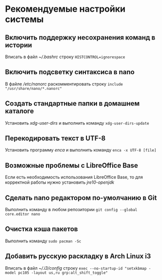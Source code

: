 # Рекомендуемые настройки системы

## Включить поддержку несохранения команд в истории
Вписать в файл *~/.bashrc* строку `HISTCONTROL=ignorespace`

## Включить подсветку синтаксиса в nano
В файле */etc/nanorc* раскомментировать строку `include "/usr/share/nano/*.nanorc"`

## Создать стандартные папки в домашнем каталоге
Установить *xdg-user-dirs* и выполнить команду `xdg-user-dirs-update`

## Перекодировать текст в UTF-8
Установить программу *enca* и выполнить команду `enca -x UTF-8 [file]`

## Возможные проблемы с LibreOffice Base
Если есть необходимость использования LibreOffice Base, то для корректной работы нужно установить *jre10-openjdk*

## Сделать nano редактором по-умолчанию в Git
Выполнить команду в любом репозитории `git config --global core.editor nano`

## Очистка кэша пакетов
Выполнить команду `sudo pacman -Sc`

## Добавить русскую раскладку в Arch Linux i3
Вписать в файл *~/.i3/config* строку `exec --no-startup-id "setxkbmap -model pc105 -layout us,ru grp:alt_shift_toggle"`
